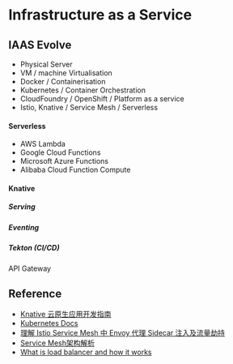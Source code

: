 # Infrastructure as a Service 

## IAAS Evolve

- Physical Server 
- VM / machine Virtualisation
- Docker / Containerisation 
- Kubernetes / Container Orchestration 
- CloudFoundry / OpenShift / Platform as a service
- Istio, Knative / Service Mesh / Serverless 






#### Serverless
- AWS Lambda
- Google Cloud Functions
- Microsoft Azure Functions 
- Alibaba Cloud Function Compute 


#### Knative 

##### Serving

##### Eventing 

##### Tekton (CI/CD)



API Gateway 

## Reference 
- [Knative 云原生应用开发指南](https://knative-sample.com/)
- [Kubernetes Docs](https://kubernetes.io/docs/concepts/)
- [理解 Istio Service Mesh 中 Envoy 代理 Sidecar 注入及流量劫持](https://jimmysong.io/blog/envoy-sidecar-injection-in-istio-service-mesh-deep-dive/)
- [Service Mesh架构解析](https://www.servicemesher.com/blog/service-mesh-architectures/)
- [What is load balancer and how it works](https://medium.com/@itIsMadhavan/what-is-load-balancer-and-how-it-works-f7796a230034)
